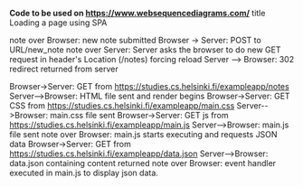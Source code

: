 **Code to be used on https://www.websequencediagrams.com/**
title Loading a page using SPA

note over Browser: new note submitted
Browser -> Server: POST to URL/new_note
note over Server: Server asks the browser to do new GET request in header's Location (/notes) forcing reload
Server --> Browser: 302 redirect returned from server

Browser->Server: GET from https://studies.cs.helsinki.fi/exampleapp/notes
Server-->Browser: HTML file sent and render begins
Browser->Server: GET CSS from https://studies.cs.helsinki.fi/exampleapp/main.css
Server-->Browser: main.css file sent
Browser->Server: GET js from https://studies.cs.helsinki.fi/exampleapp/main.js
Server-->Browser: main.js file sent
note over Browser: main.js starts executing and requests JSON data
Browser->Server: GET from https://studies.cs.helsinki.fi/exampleapp/data.json
Server-->Browser: data.json containing content returned
note over Browser: event handler executed in main.js to display json data.

